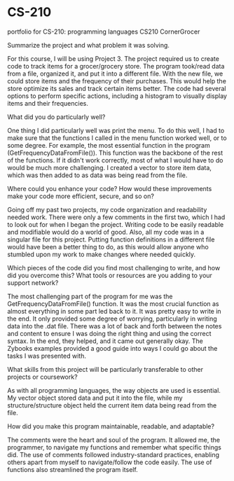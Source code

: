 # CS-210
portfolio for CS-210: programming languages
CS210 CornerGrocer

Summarize the project and what problem it was solving.

For this course, I will be using Project 3. The project required us to create code to track items for a grocer/grocery store. The program took/read data from a file, organized it, and put it into a different file. With the new file, we could store items and the frequency of their purchases. This would help the store optimize its sales and track certain items better. The code had several options to perform specific actions, including a histogram to visually display items and their frequencies.

What did you do particularly well?

One thing I did particularly well was print the menu. To do this well, I had to make sure that the functions I called in the menu function worked well, or to some degree. For example, the most essential function in the program (GetFrequencyDataFromFile()). This function was the backbone of the rest of the functions. If it didn't work correctly, most of what I would have to do would be much more challenging. I created a vector to store item data, which was then added to as data was being read from the file.

Where could you enhance your code? How would these improvements make your code more efficient, secure, and so on?

Going off my past two projects, my code organization and readability needed work. There were only a few comments in the first two, which I had to look out for when I began the project. Writing code to be easily readable and modifiable would do a world of good. Also, all my code was in a singular file for this project. Putting function definitions in a different file would have been a better thing to do, as this would allow anyone who stumbled upon my work to make changes where needed quickly.

Which pieces of the code did you find most challenging to write, and how did you overcome this? What tools or resources are you adding to your support network?

The most challenging part of the program for me was the GetFrequencyDataFromFile() function. It was the most crucial function as almost everything in some part led back to it. It was pretty easy to write in the end. It only provided some degree of worrying, particularly in writing data into the .dat file. There was a lot of back and forth between the notes and content to ensure I was doing the right thing and using the correct syntax. In the end, they helped, and it came out generally okay. The Zybooks examples provided a good guide into ways I could go about the tasks I was presented with.

What skills from this project will be particularly transferable to other projects or coursework?

As with all programming languages, the way objects are used is essential. My vector object stored data and put it into the file, while my structure/structure object held the current item data being read from the file.

How did you make this program maintainable, readable, and adaptable?

The comments were the heart and soul of the program. It allowed me, the programmer, to navigate my functions and remember what specific things did. The use of comments followed industry-standard practices, enabling others apart from myself to navigate/follow the code easily. The use of functions also streamlined the program itself.
